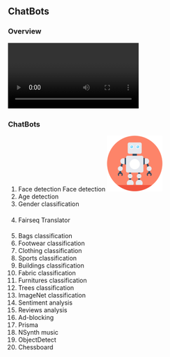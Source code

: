 ## ChatBots

### Overview

<video class="vidoe" src="http://baobab.kaiyanapp.com/api/v1/playUrl?vid=17129&editionType=normal&source=qcloud">视频</video>


### ChatBots

1. Face detection Face detection ![Face detection](https://raw.githubusercontent.com/yangboz/DeepDetectMessager/master/ChatBotJSQMessager/AIChatBots/robots/128/face.png)
2. Age detection
3. Gender classification
#### 
4. Fairseq Translator
####
5. Bags classification
6. Footwear classification
7. Clothing classification
8. Sports classification
9. Buildings classification
10. Fabric classification
11. Furnitures classification
12. Trees classification
13. ImageNet classification
14. Sentiment analysis
15. Reviews analysis
16. Ad-blocking
17. Prisma
18. NSynth music
19. ObjectDetect
20. Chessboard
